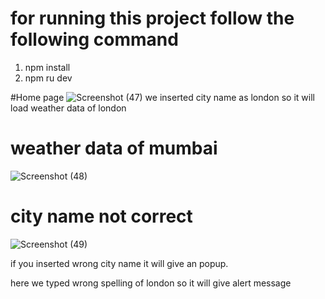 # for running this project follow the following command
1) npm install
2) npm ru dev
   
#Home page 
![Screenshot (47)](https://github.com/user-attachments/assets/ed114fa9-d855-452e-b95d-08eb6d376349)
 we inserted city name as london so it will load weather data of london

# weather data of mumbai
![Screenshot (48)](https://github.com/user-attachments/assets/cee20bea-b783-4070-9fa6-37ca2cad4b01)

# city name not correct

![Screenshot (49)](https://github.com/user-attachments/assets/2be0ef2b-f6fa-450e-b510-0dcf8657d1a2)


 if you inserted wrong city name it will give an popup.
 
 here we typed wrong spelling of london so it will give alert message


